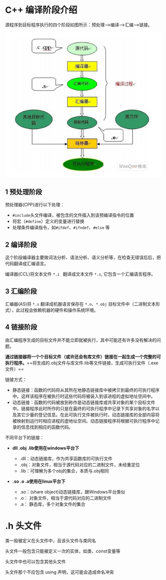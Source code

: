 # C++ 编译阶段介绍

源程序到目标程序执行的四个阶段如图所示：预处理—->编译—->汇编—->链接。 

![](./assets/20170305111720349.jpg)



## 1 预处理阶段

预处理器(CPP)进行以下处理：

- `#include`头文件编译，被包含的文件插入到该预编译指令的位置
- 将宏（`#define`）定义的变量进行替换
- 处理条件编译指令，如`#ifdef`、`#ifndef`、`#else` 等



## 2 编译阶段

这个阶段编译器主要做词法分析、语法分析、语义分析等，在检查无错误后后，把代码翻译成汇编语言。

编译器(CCL)将文本文件 `*.i ` 翻译成文本文件 `*.s`, 它包含一个汇编语言程序。 



## 3 汇编阶段

汇编器(AS)将 `*.s` 翻译成机器语言保存在 `*.o`、`*.obj` 目标文件中（二进制文本形式），此过程会依赖机器的硬件和操作系统环境。



## 4 链接阶段

由汇编程序生成的目标文件并不能立即就被执行，其中可能还有许多没有解决的问题。

**通过链接器将一个个目标文件（或许还会有库文件）链接在一起生成一个完整的可执行程序。**==将生成的.obj文件与库文件.lib等文件链接，生成可执行文件（.exe文件）==



链接方式：

- 静态链接：函数的代码将从其所在地静态链接库中被拷贝到最终的可执行程序中。这样该程序在被执行时这些代码将被装入到该进程的虚拟地址空间中。
- 动态链接：函数的代码被放到称作是动态链接库或共享对象的某个目标文件中。链接程序此时所作的只是在最终的可执行程序中记录下共享对象的名字以及其它少量的登记信息。在此可执行文件被执行时，动态链接库的全部内容将被映射到运行时相应进程的虚地址空间。动态链接程序将根据可执行程序中记录的信息找到相应的函数代码。



不同平台下的链接：

- **dll .obj .lib使用在windows平台下**
  - .dll：动态链接库，作为共享函数库的可执行文件
  - .obj：对象文件，相当于源代码对应的二进制文件，未经重定位
  -  .lib：可理解为多个obj的集合，本质与.obj相同

- **.so .o .a使用在linux平台下**
  - .so：(share object)动态链接库，跟Windows平台类似
  -  .o： 对象文件，相当于源代码对应的二进制文件
  - .a： 静态库，多个对象文件的集合



# .h 头文件

类一般被定义在头文件中，且该头文件与类同名

头文件一般包含只能被定义一次的实体，如类、const变量等

头文件中也可以包含其他头文件

头文件那个不应包含 using 声明，这可能会造成命名冲突


